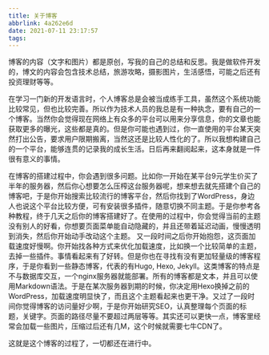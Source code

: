 ```yaml
---
title: 关于博客
abbrlink: 4a262e6d
date: 2021-07-11 23:17:57
tags:
---
```

博客的内容（文字和图片）都是原创，写我的自己的总结和反思。我是做软件开发的，博文的内容会包含技术总结，旅游攻略，摄影图片，生活感悟，可能之后还有投资理财等等。

在学习一门新的开发语言时，个人博客总是会被当成练手工具，虽然这个系统功能比较常见，但也比较完善。所以作为技术人员的我总是有一种执念，要有自己的一个博客。当然你会觉得现在网络上有众多的平台可以用来分享信息，你的文章也能获取更多的曝光，这些都是真的。但是你可能也遇到过，你一直使用的平台某天突然打出公告，要求用户限期搬离，当然这还是比较人性化的了。所以我想构建自己的一个平台，能够连贯的记录我的成长生活。日后再来翻阅起来，这本身就是一件很有意义的事情。

在博客的搭建过程中，你会遇到很多问题。比如你一开始在某平台9元学生价买了半年的服务器，然后你心想要怎么压榨这台服务器呢，想来想去就先搭建个自己的博客吧，于是你开始搜索比较流行的博客平台，然后你找到了WordPress，身边人也说这个平台比较方便，可有安装很多插件，随意切换不同主题。于是你参考各种教程，终于几天之后你的博客搭建好了。在使用的过程中，你会觉得当前的主题没有别人的好看，你想要页面菜单能自动隐藏的，并且还带着延迟动画，慢慢透明到消失，然后你开始动手改动这个主题。 又一段时间之后你开始抱怨，这页面加载速度好慢啊。你开始找各种方式来优化加载速度，比如换一个比较简单的主题，去掉一些插件。事情看起来有了好转。但是你也在寻找有没有更加轻量级的博客程序，于是你看到一些静态博客，代表的有Hugo, Hexo, Jekyll。这类博客的特点是不与数据库交互，一个nginx服务器就能部署。所有的博客都是文本，并且可以使用Markdown语法。于是在某次服务器到期的时候，你决定用Hexo换掉之前的WordPress，加载速度明显快了，而且这个主题看起来也更干净。又过了一段时间你觉得博客的访问量好少啊，于是你开始研究SEO，认真整理每个页面的标题，关键字。页面的路径尽量不要超过两层等等。其实还可以更快一点，博客里经常会加载一些图片，压缩过后还有几M，这个时候就需要七牛CDN了。

这就是这个博客的过程了，一切都还在进行中。
